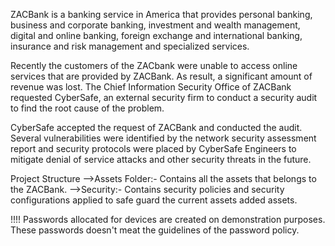 ZACBank is a banking service in America that provides personal banking, business and corporate banking, investment and wealth management, digital and online banking, foreign exchange and international banking, insurance and risk management and specialized services.

Recently the customers of the ZACbank were unable to access online services that are provided by ZACBank. As result, a significant amount of revenue was lost. The Chief Information Security Office of ZACBank requested CyberSafe, an external security firm to conduct a security audit to find the root cause of the problem.

CyberSafe accepted the request of ZACBank and conducted the audit. Several vulnerabilities were identified by the network security assessment report and security protocols were placed by CyberSafe Engineers to mitigate denial of service attacks and other security threats in the future.

Project Structure
-->Assets Folder:- Contains all the assets that belongs to the ZACBank.
-->Security:- Contains security policies and security configurations applied to safe guard the current assets added assets.

!!!! Passwords allocated for devices are created on demonstration purposes. These passwords doesn't meat the guidelines of the password policy.
